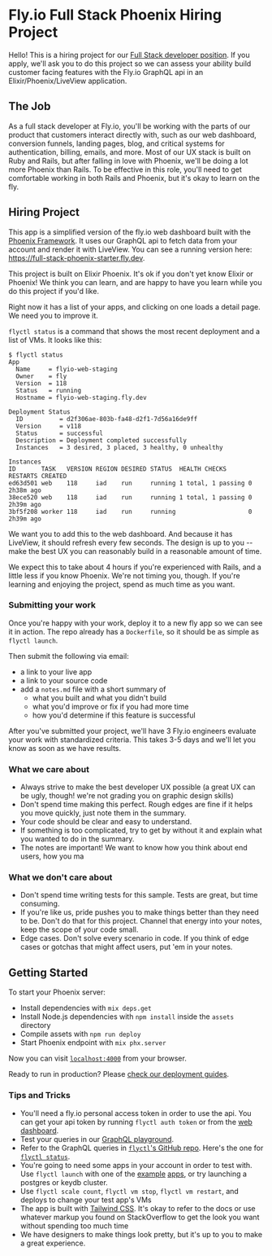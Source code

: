 # Fly.io Full Stack Phoenix Hiring Project

Hello! This is a hiring project for our [Full Stack developer position](https://fly.io/blog/fly-io-is-hiring-full-stack-developers/). If you apply, we'll ask you to do this project so we can assess your ability build customer facing features with the Fly.io GraphQL api in an Elixir/Phoenix/LiveView application.

## The Job

As a full stack developer at Fly.io, you'll be working with the parts of our product that customers interact directly with, such as our web dashboard, conversion funnels, landing pages, blog, and critical systems for authentication, billing, emails, and more. Most of our UX stack is built on Ruby and Rails, but after falling in love with Phoenix, we'll be doing a lot more Phoenix than Rails. To be effective in this role, you'll need to get comfortable working in both Rails and Phoenix, but it's okay to learn on the fly.

## Hiring Project

This app is a simplified version of the fly.io web dashboard built with the [Phoenix Framework](https://phoenixframework.org). It uses our GraphQL api to fetch data from your account and render it with LiveView. You can see a running version here: https://full-stack-phoenix-starter.fly.dev.

This project is built on Elixir Phoenix. It's ok if you don't yet know Elixir or Phoenix! We think you can learn, and are happy to have you learn while you do this project if you'd like.

Right now it has a list of your apps, and clicking on one loads a detail page. We need you to improve it.

`flyctl status` is a command that shows the most recent deployment and a list of VMs. It looks like this:

```
$ flyctl status
App
  Name     = flyio-web-staging          
  Owner    = fly                        
  Version  = 118                        
  Status   = running                    
  Hostname = flyio-web-staging.fly.dev  

Deployment Status
  ID          = d2f306ae-803b-fa48-d2f1-7d56a16de9ff         
  Version     = v118                                         
  Status      = successful                                   
  Description = Deployment completed successfully            
  Instances   = 3 desired, 3 placed, 3 healthy, 0 unhealthy  

Instances
ID       TASK   VERSION REGION DESIRED STATUS  HEALTH CHECKS      RESTARTS CREATED   
ed63d501 web    118     iad    run     running 1 total, 1 passing 0        2h38m ago 
38ece520 web    118     iad    run     running 1 total, 1 passing 0        2h39m ago 
3bf5f208 worker 118     iad    run     running                    0        2h39m ago 
```

We want you to add this to the web dashboard. And because it has LiveView, it should refresh every few seconds. The design is up to you -- make the best UX you can reasonably build in a reasonable amount of time. 

We expect this to take about 4 hours if you're experienced with Rails, and a little less if you know Phoenix. We're not timing you, though. If you're learning and enjoying the project, spend as much time as you want.

### Submitting your work

Once you're happy with your work, deploy it to a new fly app so we can see it in action. The repo already has a `Dockerfile`, so it should be as simple as `flyctl launch`.

Then submit the following via email:
- a link to your live app
- a link to your source code
- add a `notes.md` file with a short summary of
  - what you built and what you didn't build
  - what you'd improve or fix if you had more time
  - how you'd determine if this feature is successful

After you've submitted your project, we'll have 3 Fly.io engineers evaluate your work with standardized criteria. This takes 3-5 days and we'll let you know as soon as we have results.

### What we care about

- Always strive to make the best developer UX possible (a great UX can be ugly, though! we're not grading you on graphic design skills)
- Don't spend time making this perfect. Rough edges are fine if it helps you move quickly, just note them in the summary.
- Your code should be clear and easy to understand.
- If something is too complicated, try to get by without it and explain what you wanted to do in the summary.
- The notes are important! We want to know how you think about end users, how you ma

### What we don't care about

- Don't spend time writing tests for this sample. Tests are great, but time consuming.
- If you're like us, pride pushes you to make things better than they need to be. Don't do that for this project. Channel that energy into your notes, keep the scope of your code small.
- Edge cases. Don't solve every scenario in code. If you think of edge cases or gotchas that might affect users, put 'em in your notes.

## Getting Started 

To start your Phoenix server:

  * Install dependencies with `mix deps.get`
  * Install Node.js dependencies with `npm install` inside the `assets` directory
  * Compile assets with `npm run deploy`
  * Start Phoenix endpoint with `mix phx.server`

Now you can visit [`localhost:4000`](http://localhost:4000) from your browser.

Ready to run in production? Please [check our deployment guides](https://hexdocs.pm/phoenix/deployment.html).

### Tips and Tricks

- You'll need a fly.io personal access token in order to use the api. You can get your api token by running `flyctl auth token` or from the [web dashboard](https://web.fly.io/user/personal_access_tokens).
- Test your queries in our [GraphQL playground](https://api.fly.io/graphql).
- Refer to the GraphQL queries in [`flyctl`'s GitHub repo](https://github.com/superfly/flyctl). Here's the one for [`flyctl status`](https://github.com/superfly/flyctl/blob/master/api/resource_monitoring.go#L5-L54).
- You're going to need some apps in your account in order to test with. Use `flyctl launch` with one of the [example](https://github.com/fly-apps/go-example) [apps](https://github.com/superfly/rails-example), or try launching a postgres or keydb cluster.
- Use `flyctl scale count`, `flyctl vm stop`, `flyctl vm restart`, and deploys to change your test app's VMs 
- The app is built with [Tailwind CSS](https://tailwindcss.com). It's okay to refer to the docs or use whatever markup you found on StackOverflow to get the look you want without spending too much time
- We have designers to make things look pretty, but it's up to you to make a great experience. 
